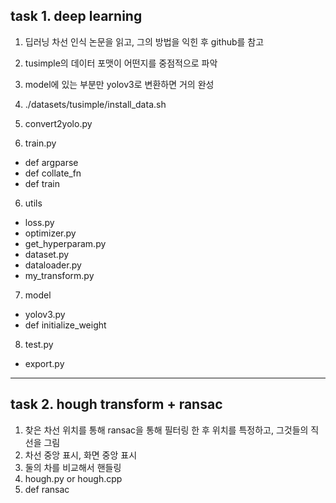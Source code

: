 ## task 1. deep learning

1. 딥러닝 차선 인식 논문을 읽고, 그의 방법을 익힌 후 github를 참고
2. tusimple의 데이터 포맷이 어떤지를 중점적으로 파악
3. model에 있는 부분만 yolov3로 변환하면 거의 완성

3. ./datasets/tusimple/install_data.sh
4. convert2yolo.py
5. train.py
  - def argparse
  - def collate_fn
  - def train
6. utils
  - loss.py
  - optimizer.py
  - get_hyperparam.py
  - dataset.py
  - dataloader.py
  - my_transform.py
7. model
  - yolov3.py
  - def initialize_weight
8. test.py
+ export.py

---

## task 2. hough transform + ransac

1. 찾은 차선 위치를 통해 ransac을 통해 필터링 한 후 위치를 특정하고, 그것들의 직선을 그림
2. 차선 중앙 표시, 화면 중앙 표시
3. 둘의 차를 비교해서 핸들링
4. hough.py or hough.cpp
5. def ransac
